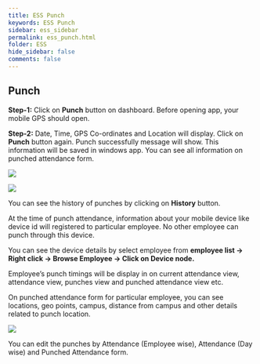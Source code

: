 ```yaml
---
title: ESS Punch
keywords: ESS Punch
sidebar: ess_sidebar
permalink: ess_punch.html
folder: ESS
hide_sidebar: false
comments: false
---
```


## Punch


**Step-1:** Click on **Punch** button on dashboard. Before opening app, your mobile GPS should open.

**Step-2:** Date, Time, GPS Co-ordinates and Location will display. Click on **Punch** button again. 
Punch successfully message will show. This information will be saved in windows app. You can see all information on punched attendance form.

![](http://docs.risersoft.com/ess/ImagesExt/image8_13.jpg)

![](http://docs.risersoft.com/ess/ImagesExt/image8_14.jpg)

You can see the history of punches by clicking on **History** button.

At the time of punch attendance, information about your mobile device like device id will registered to particular employee. 
No other employee can punch through this device.

You can see the device details by select employee from **employee list -> Right click -> Browse Employee   ->   Click on Device node.**

Employee’s punch timings will be display in on current attendance view, attendance view, punches view and punched attendance view etc.

On punched attendance form for particular employee, you can see locations, geo points, campus, distance from campus and other details related to punch location.

![](http://docs.risersoft.com/ess/ImagesExt/image8_12.png)

You can edit the punches by Attendance (Employee wise), Attendance (Day wise) and Punched Attendance form.
